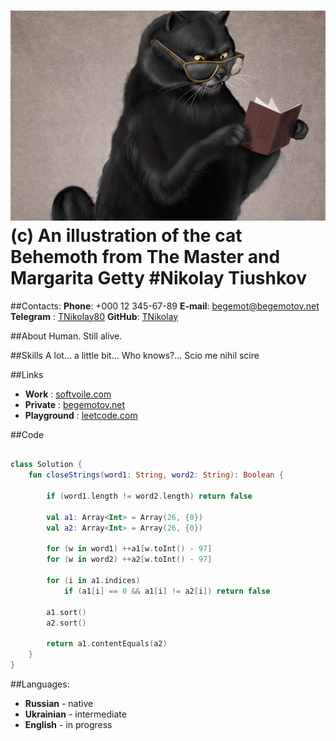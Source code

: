 ![img](/assets/images/the_symbolic_survival_of_the_master_and_margarita_1050x700.jpg)
(c) An illustration of the cat Behemoth from The Master and Margarita Getty 
#Nikolay Tiushkov
================================
##Contacts:
**Phone**: +000 12 345-67-89
**E-mail**: begemot@begemotov.net
**Telegram** : [TNikolay80](https://t.me/TNikolay80)
**GitHub**: [TNikolay](https://github.com/TNikolay)

##About
Human. Still alive.

##Skills
A lot... a little bit... Who knows?...
Scio me nihil scire

##Links
* **Work** : [softvoile.com](http://softvoile.com/)
* **Private** : [begemotov.net](http://begemotov.net/)
* **Playground** : [leetcode.com](https://leetcode.com/TNikolay/)

##Code
```Kotlin

class Solution {
    fun closeStrings(word1: String, word2: String): Boolean {

        if (word1.length != word2.length) return false

        val a1: Array<Int> = Array(26, {0})
        val a2: Array<Int> = Array(26, {0})

        for (w in word1) ++a1[w.toInt() - 97]
        for (w in word2) ++a2[w.toInt() - 97]

        for (i in a1.indices) 
            if (a1[i] == 0 && a1[i] != a2[i]) return false

        a1.sort()
        a2.sort()

        return a1.contentEquals(a2)
    }
}
```

##Languages:
* **Russian** - native
* **Ukrainian** - intermediate
* **English** - in progress